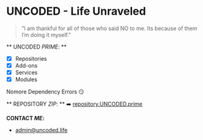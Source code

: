 # UNCODED - Life Unraveled
> "I am thankful for all of those who said NO to me. Its because of them I’m doing it myself."

** UNCODED _PRIME_: **

- [x] Repositories
- [x] Add-ons
- [x] Services
- [x] Modules

Nomore Dependency Errors :smirk:

** REPOSITORY _ZIP_: **
:arrow_right: [repository.UNCODED.prime](http://start.uncoded.life)

 **CONTACT _ME_:**

* admin@uncoded.life


